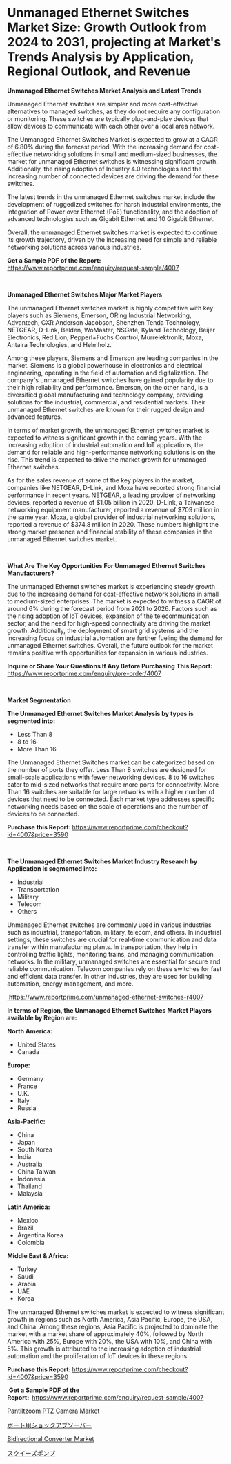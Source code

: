 <p><h1>Unmanaged Ethernet Switches Market Size: Growth Outlook from 2024 to 2031, projecting at Market's Trends Analysis by Application, Regional Outlook, and Revenue</h1></p><p><strong>Unmanaged Ethernet Switches Market Analysis and Latest Trends</strong></p>
<p><p>Unmanaged Ethernet switches are simpler and more cost-effective alternatives to managed switches, as they do not require any configuration or monitoring. These switches are typically plug-and-play devices that allow devices to communicate with each other over a local area network. </p><p>The Unmanaged Ethernet Switches Market is expected to grow at a CAGR of 6.80% during the forecast period. With the increasing demand for cost-effective networking solutions in small and medium-sized businesses, the market for unmanaged Ethernet switches is witnessing significant growth. Additionally, the rising adoption of Industry 4.0 technologies and the increasing number of connected devices are driving the demand for these switches.</p><p>The latest trends in the unmanaged Ethernet switches market include the development of ruggedized switches for harsh industrial environments, the integration of Power over Ethernet (PoE) functionality, and the adoption of advanced technologies such as Gigabit Ethernet and 10 Gigabit Ethernet.</p><p>Overall, the unmanaged Ethernet switches market is expected to continue its growth trajectory, driven by the increasing need for simple and reliable networking solutions across various industries.</p></p>
<p><strong>Get a Sample PDF of the Report:&nbsp;</strong> <a href="https://www.reportprime.com/enquiry/request-sample/4007">https://www.reportprime.com/enquiry/request-sample/4007</a></p>
<p>&nbsp;</p>
<p><strong>Unmanaged Ethernet Switches Major Market Players</strong></p>
<p><p>The unmanaged Ethernet switches market is highly competitive with key players such as Siemens, Emerson, ORing Industrial Networking, Advantech, CXR Anderson Jacobson, Shenzhen Tenda Technology, NETGEAR, D-Link, Belden, WoMaster, NSGate, Kyland Technology, Beijer Electronics, Red Lion, Pepperl+Fuchs Comtrol, Murrelektronik, Moxa, Antaira Technologies, and Helmholz.</p><p>Among these players, Siemens and Emerson are leading companies in the market. Siemens is a global powerhouse in electronics and electrical engineering, operating in the field of automation and digitalization. The company's unmanaged Ethernet switches have gained popularity due to their high reliability and performance. Emerson, on the other hand, is a diversified global manufacturing and technology company, providing solutions for the industrial, commercial, and residential markets. Their unmanaged Ethernet switches are known for their rugged design and advanced features.</p><p>In terms of market growth, the unmanaged Ethernet switches market is expected to witness significant growth in the coming years. With the increasing adoption of industrial automation and IoT applications, the demand for reliable and high-performance networking solutions is on the rise. This trend is expected to drive the market growth for unmanaged Ethernet switches.</p><p>As for the sales revenue of some of the key players in the market, companies like NETGEAR, D-Link, and Moxa have reported strong financial performance in recent years. NETGEAR, a leading provider of networking devices, reported a revenue of $1.05 billion in 2020. D-Link, a Taiwanese networking equipment manufacturer, reported a revenue of $709 million in the same year. Moxa, a global provider of industrial networking solutions, reported a revenue of $374.8 million in 2020. These numbers highlight the strong market presence and financial stability of these companies in the unmanaged Ethernet switches market.</p></p>
<p>&nbsp;</p>
<p><strong>What Are The Key Opportunities For Unmanaged Ethernet Switches Manufacturers?</strong></p>
<p><p>The unmanaged Ethernet switches market is experiencing steady growth due to the increasing demand for cost-effective network solutions in small to medium-sized enterprises. The market is expected to witness a CAGR of around 6% during the forecast period from 2021 to 2026. Factors such as the rising adoption of IoT devices, expansion of the telecommunication sector, and the need for high-speed connectivity are driving the market growth. Additionally, the deployment of smart grid systems and the increasing focus on industrial automation are further fueling the demand for unmanaged Ethernet switches. Overall, the future outlook for the market remains positive with opportunities for expansion in various industries.</p></p>
<p><strong>Inquire or Share Your Questions If Any Before Purchasing This Report:</strong> <a href="https://www.reportprime.com/enquiry/pre-order/4007">https://www.reportprime.com/enquiry/pre-order/4007</a></p>
<p>&nbsp;</p>
<p><strong>Market Segmentation</strong></p>
<p><strong>The Unmanaged Ethernet Switches Market Analysis by types is segmented into:</strong></p>
<p><ul><li>Less Than 8</li><li>8 to 16</li><li>More Than 16</li></ul></p>
<p><p>The Unmanaged Ethernet Switches market can be categorized based on the number of ports they offer. Less Than 8 switches are designed for small-scale applications with fewer networking devices. 8 to 16 switches cater to mid-sized networks that require more ports for connectivity. More Than 16 switches are suitable for large networks with a higher number of devices that need to be connected. Each market type addresses specific networking needs based on the scale of operations and the number of devices to be connected.</p></p>
<p><strong>Purchase this Report:&nbsp;</strong><a href="https://www.reportprime.com/checkout?id=4007&price=3590">https://www.reportprime.com/checkout?id=4007&price=3590</a></p>
<p>&nbsp;</p>
<p><strong>The Unmanaged Ethernet Switches Market Industry Research by Application is segmented into:</strong></p>
<p><ul><li>Industrial</li><li>Transportation</li><li>Military</li><li>Telecom</li><li>Others</li></ul></p>
<p><p>Unmanaged Ethernet switches are commonly used in various industries such as industrial, transportation, military, telecom, and others. In industrial settings, these switches are crucial for real-time communication and data transfer within manufacturing plants. In transportation, they help in controlling traffic lights, monitoring trains, and managing communication networks. In the military, unmanaged switches are essential for secure and reliable communication. Telecom companies rely on these switches for fast and efficient data transfer. In other industries, they are used for building automation, energy management, and more.</p></p>
<p><a href="https://www.reportprime.com/unmanaged-ethernet-switches-r4007">&nbsp;https://www.reportprime.com/unmanaged-ethernet-switches-r4007</a></p>
<p><strong>In terms of Region, the Unmanaged Ethernet Switches Market Players available by Region are:</strong></p>
<p>
    <p> <strong> North America: </strong>
        <ul>
            <li>United States</li>
            <li>Canada</li>
        </ul>
        </p> 
    <p> <strong> Europe: </strong>
        <ul>
            <li>Germany</li>
            <li>France</li>
            <li>U.K.</li>
            <li>Italy</li>
            <li>Russia</li>
        </ul>
        </p> 
    <p> <strong> Asia-Pacific: </strong>
        <ul>
            <li>China</li>
            <li>Japan</li>
            <li>South Korea</li>
            <li>India</li>
            <li>Australia</li>
            <li>China Taiwan</li>
            <li>Indonesia</li>
            <li>Thailand</li>
            <li>Malaysia</li>
        </ul>
        </p> 
    <p> <strong> Latin America: </strong>
        <ul>
            <li>Mexico</li>
            <li>Brazil</li>
            <li>Argentina Korea</li>
            <li>Colombia</li>
        </ul>
        </p> 
    <p> <strong> Middle East & Africa: </strong>
        <ul>
            <li>Turkey</li>
            <li>Saudi</li>
            <li>Arabia</li>
            <li>UAE</li>
            <li>Korea</li>
        </ul>
    </p>
    </p>
<p><p>The unmanaged Ethernet switches market is expected to witness significant growth in regions such as North America, Asia Pacific, Europe, the USA, and China. Among these regions, Asia Pacific is projected to dominate the market with a market share of approximately 40%, followed by North America with 25%, Europe with 20%, the USA with 10%, and China with 5%. This growth is attributed to the increasing adoption of industrial automation and the proliferation of IoT devices in these regions.</p></p>
<p><strong>Purchase this Report: </strong><a href="https://www.reportprime.com/checkout?id=4007&price=3590">https://www.reportprime.com/checkout?id=4007&price=3590</a></p>
<p>&nbsp;<strong>Get a Sample PDF of the Report:&nbsp;&nbsp;</strong><a href="https://www.reportprime.com/enquiry/request-sample/4007">https://www.reportprime.com/enquiry/request-sample/4007</a></p>
<p><strong></strong></p>
<p><p><a href="https://github.com/singletonthaxterkelliehr2df/Market-Research-Report-List-2/blob/main/pantiltzoom-ptz-camera-market.md">Pantiltzoom PTZ Camera Market</a></p><p><a href="https://github.com/LenoraKris2023/Market-Research-Report-List-1/blob/main/422075373358.md">ボート用ショックアブソーバー</a></p><p><a href="https://github.com/kufem1/Market-Research-Report-List-2/blob/main/bidirectional-converter-market.md">Bidirectional Converter Market</a></p><p><a href="https://github.com/VernieBarton2023/Market-Research-Report-List-1/blob/main/370607173359.md">スクイーズポンプ</a></p></p>